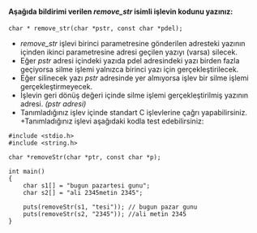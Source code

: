 #### Aşağıda bildirimi verilen _remove_str_ isimli işlevin kodunu yazınız:

```
char * remove_str(char *pstr, const char *pdel);
```

+ _remove_str_ işlevi birinci parametresine gönderilen adresteki yazının içinden ikinci parametresine adresi geçilen yazıyı (varsa) silecek.
+ Eğer _pstr_ adresi içindeki yazıda pdel adresindeki yazı birden fazla geçiyorsa silme işlemi yalnızca birinci yazı için gerçekleştirilecek.
+ Eğer silinecek yazı _pstr_ adresinde yer almıyorsa işlev bir silme işlemi gerçekleştirmeyecek.
+ İşlevin geri dönüş değeri içinde silme işlemi gerçekleştirilmiş yazının adresi. _(pstr adresi)_
+ Tanımladığınız işlev içinde standart C işlevlerine çağrı yapabilirsiniz.
+Tanımladığınız işlevi aşağıdaki kodla test edebilirsiniz:

```
#include <stdio.h>
#include <string.h>

char *removeStr(char *ptr, const char *p);

int main()
{
	char s1[] = "bugun pazartesi gunu";
	char s2[] = "ali 2345metin 2345";

	puts(removeStr(s1, "tesi")); // bugun pazar gunu
	puts(removeStr(s2, "2345")); //ali metin 2345
}
```
